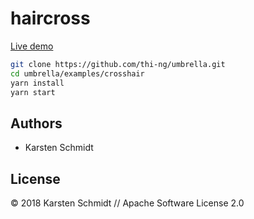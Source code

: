 # haircross

[Live demo](http://demo.thi.ng/umbrella/crosshair/)

```bash
git clone https://github.com/thi-ng/umbrella.git
cd umbrella/examples/crosshair
yarn install
yarn start
```

## Authors

- Karsten Schmidt

## License

&copy; 2018 Karsten Schmidt // Apache Software License 2.0
